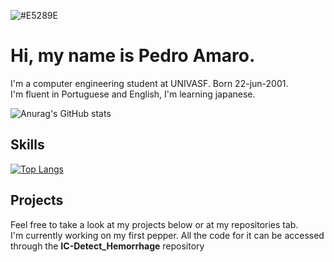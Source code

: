 
![#E5289E](https://placehold.co/1000000x2/E5289E/E5289E.png)
# Hi, my name is Pedro Amaro.
I'm a computer engineering student at UNIVASF. Born 22-jun-2001. </br>
I'm fluent in Portuguese and English, I'm learning japanese.

![Anurag's GitHub stats](https://github-readme-stats.vercel.app/api?username=amaropedro&theme=radical&hide=issues,prs)

## Skills

[![Top Langs](https://github-readme-stats.vercel.app/api/top-langs/?username=amaropedro&theme=radical&langs_count=10&layout=compact)](https://github.com/amaropedro/)

## Projects

Feel free to take a look at my projects below or at my repositories tab. </br>
I'm currently working on my first pepper. All the code for it can be accessed through the **IC-Detect_Hemorrhage** repository

